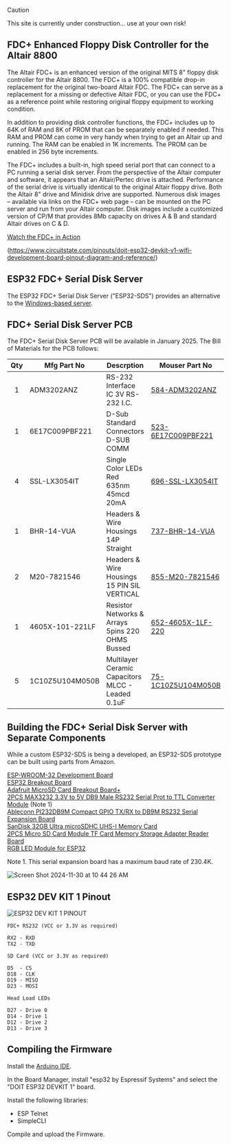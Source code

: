 > [!CAUTION]
> This site is currently under construction... use at your own risk!

## FDC+ Enhanced Floppy Disk Controller for the Altair 8800

The Altair FDC+ is an enhanced version of the original MITS 8" floppy disk controller for the Altair 8800. The FDC+ is a 100% compatible drop-in replacement for the original two-board Altair FDC. The FDC+ can serve as a replacement for a missing or defective Altair FDC, or you can use the FDC+ as a reference point while restoring original floppy equipment to working condition.

In addition to providing disk controller functions, the FDC+ includes up to 64K of RAM and 8K of PROM that can be separately enabled if needed. This RAM and PROM can come in very handy when trying to get an Altair up and running. The RAM can be enabled in 1K increments. The PROM can be enabled in 256 byte increments.

The FDC+ includes a built-in, high speed serial port that can connect to a PC running a serial disk server. From the perspective of the Altair computer and software, it appears that an Altair/Pertec drive is attached. Performance of the serial drive is virtually identical to the original Altair floppy drive. Both the Altair 8" drive and Minidisk drive are supported. Numerous disk images – available via links on the FDC+ web page – can be mounted on the PC server and run from your Altair computer. Disk images include a customized version of CP/M that provides 8Mb capacity on drives A & B and standard Altair drives on C & D.

[Watch the FDC+ in Action](https://youtu.be/1U013-9eB1A)

(https://www.circuitstate.com/pinouts/doit-esp32-devkit-v1-wifi-development-board-pinout-diagram-and-reference/)

## ESP32 FDC+ Serial Disk Server

The ESP32 FDC+ Serial Disk Server ("ESP32-SDS") provides an alternative to the [Windows-based server](https://deramp.com/downloads/altair/hardware/fdc+/).

## FDC+ Serial Disk Server PCB

The FDC+ Serial Disk Server PCB will be available in January 2025. The Bill of Materials for the PCB follows:

| Qty | Mfg Part No | Descrption | Mouser Part No |
| :---: | --- | --- | --- |
| 1 | ADM3202ANZ | RS-232 Interface IC 3V RS-232 I.C. | [584-ADM3202ANZ](https://www.mouser.com/ProductDetail/Analog-Devices-Inc/ADM3202ANZ?qs=BpaRKvA4VqGy3Fct1O6liQ%3D%3D) |
| 1 | 6E17C009PBF221 | D-Sub Standard Connectors D-SUB COMM | [523-6E17C009PBF221](https://www.mouser.com/ProductDetail/Amphenol/6E17C009PBF221?qs=2UEroHdFiHFb7qBbHly%252BOw%3D%3D) |
| 4 | SSL-LX3054IT | Single Color LEDs Red 635nm 45mcd 20mA | [696-SSL-LX3054IT](https://www.mouser.com/ProductDetail/Lumex/SSL-LX3054IT?qs=UWUCXFQQ%252BdkEhC8Xaa4uvA%3D%3D) |
| 1 | BHR-14-VUA | Headers & Wire Housings 14P Straight | [737-BHR-14-VUA](https://www.mouser.com/ProductDetail/Adam-Tech/BHR-14-VUA?qs=Zix4r1UhwbW8CWl3rs8Caw%3D%3D) |
| 2 | M20-7821546 | Headers & Wire Housings 15 PIN SIL VERTICAL | [855-M20-7821546](https://www.mouser.com/ProductDetail/Harwin/M20-7821546?qs=ulE8k0yEMYaXNbedAzK8cQ%3D%3D) |
| 1 | 4605X-101-221LF | Resistor Networks & Arrays 5pins 220 OHMS Bussed | [652-4605X-1LF-220](https://www.mouser.com/ProductDetail/Bourns/4605X-101-221LF?qs=y2ToytHrPzhsB9XeiWC9CQ%3D%3D) |
| 5 | 1C10Z5U104M050B | Multilayer Ceramic Capacitors MLCC - Leaded 0.1uF | [75-1C10Z5U104M050B](https://www.mouser.com/ProductDetail/Vishay/1C10Z5U104M050B?qs=2rshWTB%2FmZxIrslbYXpm1Q%3D%3D) |

## Building the FDC+ Serial Disk Server with Separate Components

While a custom ESP32-SDS is being a developed, an ESP32-SDS prototype can be built using parts from Amazon.

[ESP-WROOM-32 Development Board](https://www.amazon.com/dp/B07WCG1PLV)  
[ESP32 Breakout Board](https://www.amazon.com/dp/B0BNQ85GF3)  
[Adafruit MicroSD Card Breakout Board+](https://www.amazon.com/dp/B00NAY2NAI)  
[2PCS MAX3232 3.3V to 5V DB9 Male RS232 Serial Prot to TTL Converter Module](https://www.amazon.com/dp/B07LBDZ9WG) (Note 1)  
[Ableconn PI232DB9M Compact GPIO TX/RX to DB9M RS232 Serial Expansion Board](https://www.amazon.com/dp/B00WPBXDJC)  
[SanDisk 32GB Ultra microSDHC UHS-I Memory Card](https://www.amazon.com/dp/B073JWXGNT)  
[2PCS Micro SD Card Module TF Card Memory Storage Adapter Reader Board](https://www.amazon.com/dp/B08C4WY2WR)  
[RGB LED Module for ESP32](https://www.amazon.com/dp/B0BXKMGSG6)  

Note 1. This serial expansion board has a maximum baud rate of 230.4K.

![Screen Shot 2024-11-30 at 10 44 26 AM](https://github.com/user-attachments/assets/7dd4f022-93c3-48dc-b5de-60770199055c)

## ESP32 DEV KIT 1 Pinout

![ESP32 DEV KIT 1 PINOUT](https://mischianti.org/wp-content/uploads/2020/11/ESP32-DOIT-DEV-KIT-v1-pinout-mischianti.png)

```
FDC+ RS232 (VCC or 3.3V as required)

RX2 - RXD
TX2 - TXD

SD Card (VCC or 3.3V as required)

D5  - CS
D18 - CLK
D19 - MISO
D23 - MOSI

Head Load LEDs

D27 - Drive 0
D14 - Drive 1
D12 - Drive 2
D13 - Drive 3
```

## Compiling the Firmware

Install the [Arduino IDE](https://www.arduino.cc/en/software).

In the Board Manager, install "esp32 by Espressif Systems" and select the "DOIT ESP32 DEVKIT 1" board.

Install the following libraries:

* ESP Telnet
* SimpleCLI

Compile and upload the Firmware.

